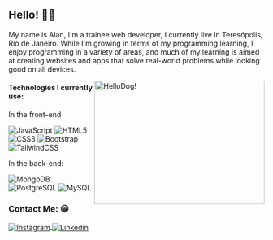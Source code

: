 ## Hello! 👨‍💻

My name is Alan, I'm a trainee web developer, I currently live in Teresópolis, Rio de Janeiro. While I'm growing in terms of my programming learning, I enjoy programming in a variety of areas, and much of my learning is aimed at creating websites and apps that solve real-world problems while looking good on all devices.

<a href="#">
<img src="https://media3.giphy.com/media/XO8RMtRaK73isIt0i2/giphy.gif?cid=ecf05e479h6a9xybzsmhjrpl4isdrprv02go2nkq5q0d3q7w&ep=v1_gifs_search&rid=giphy.gif&ct=g" title="hello" width="335" height="243" align="right" alt="HelloDog!">
</a>

<h4>Technologies I currently use:</h4> 


In the front-end

![JavaScript](https://img.shields.io/badge/-JavaScript-232323?style=flat&labelColor=000000&logo=javascript&logoColor=F7DF1E)
![HTML5](https://img.shields.io/badge/-HTML5-232323?style=flat&labelColor=E34F26&logo=html5&logoColor=ffffff)
![CSS3](https://img.shields.io/badge/-CSS3-232323?style=flat&labelColor=1572B6&logo=css3&logoColor=ffffff)
![Bootstrap](https://img.shields.io/badge/-Bootstrap-232323?style=flat&labelColor=7952B3&logo=bootstrap&logoColor=ffffff)
![TailwindCSS](https://img.shields.io/badge/-Tailwind-232323?style=flat&labelColor=06B6D4&logo=tailwindcss&logoColor=ffffff)

In the back-end:

![MongoDB](https://img.shields.io/badge/-MongoDB-232323?style=flat&labelColor=47A248&logo=mongodb&logoColor=ffffff)
![PostgreSQL](https://img.shields.io/badge/-PostgreSQL-232323?style=flat&labelColor=4169E1&logo=postgresql&logoColor=ffffff)
![MySQL](https://img.shields.io/badge/-MySQL-232323?style=flat&labelColor=4479A1&logo=mysql&logoColor=ffffff)


 <h3> Contact Me: 😁 </h3>
<div>
<a href="https://www.instagram.com/alaansouzaskt/" target="_blank">
 <img align="center" src="https://img.shields.io/badge/Instagram-E4405F?style=for-the-badge&logo=instagram&logoColor=white" alt="Instagram"/>
</a>

<a href="https://www.linkedin.com/in/alan-de-souza-correia-a65764235/" target="_blank">
 <img align="center" src="https://img.shields.io/badge/LinkedIn-0077B5?style=for-the-badge&logo=linkedin&logoColor=white" alt="Linkedin"/>
</a>

</div>

